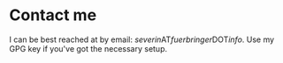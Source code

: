 # Contact me

I can be best reached at by email: <i>severin</i><!--No
spam-->AT<!--Thanks (^:--><i>fuerbringer</i>DOT<i>info</i>. Use my
GPG key if you've got the necessary setup.
